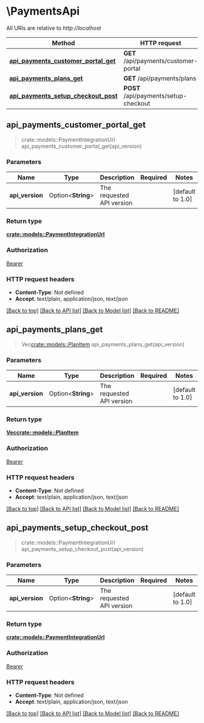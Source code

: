# \PaymentsApi

All URIs are relative to *http://localhost*

Method | HTTP request | Description
------------- | ------------- | -------------
[**api_payments_customer_portal_get**](PaymentsApi.md#api_payments_customer_portal_get) | **GET** /api/payments/customer-portal | 
[**api_payments_plans_get**](PaymentsApi.md#api_payments_plans_get) | **GET** /api/payments/plans | 
[**api_payments_setup_checkout_post**](PaymentsApi.md#api_payments_setup_checkout_post) | **POST** /api/payments/setup-checkout | 



## api_payments_customer_portal_get

> crate::models::PaymentIntegrationUrl api_payments_customer_portal_get(api_version)


### Parameters


Name | Type | Description  | Required | Notes
------------- | ------------- | ------------- | ------------- | -------------
**api_version** | Option<**String**> | The requested API version |  |[default to 1.0]

### Return type

[**crate::models::PaymentIntegrationUrl**](PaymentIntegrationUrl.md)

### Authorization

[Bearer](../README.md#Bearer)

### HTTP request headers

- **Content-Type**: Not defined
- **Accept**: text/plain, application/json, text/json

[[Back to top]](#) [[Back to API list]](../README.md#documentation-for-api-endpoints) [[Back to Model list]](../README.md#documentation-for-models) [[Back to README]](../README.md)


## api_payments_plans_get

> Vec<crate::models::PlanItem> api_payments_plans_get(api_version)


### Parameters


Name | Type | Description  | Required | Notes
------------- | ------------- | ------------- | ------------- | -------------
**api_version** | Option<**String**> | The requested API version |  |[default to 1.0]

### Return type

[**Vec<crate::models::PlanItem>**](PlanItem.md)

### Authorization

[Bearer](../README.md#Bearer)

### HTTP request headers

- **Content-Type**: Not defined
- **Accept**: text/plain, application/json, text/json

[[Back to top]](#) [[Back to API list]](../README.md#documentation-for-api-endpoints) [[Back to Model list]](../README.md#documentation-for-models) [[Back to README]](../README.md)


## api_payments_setup_checkout_post

> crate::models::PaymentIntegrationUrl api_payments_setup_checkout_post(api_version)


### Parameters


Name | Type | Description  | Required | Notes
------------- | ------------- | ------------- | ------------- | -------------
**api_version** | Option<**String**> | The requested API version |  |[default to 1.0]

### Return type

[**crate::models::PaymentIntegrationUrl**](PaymentIntegrationUrl.md)

### Authorization

[Bearer](../README.md#Bearer)

### HTTP request headers

- **Content-Type**: Not defined
- **Accept**: text/plain, application/json, text/json

[[Back to top]](#) [[Back to API list]](../README.md#documentation-for-api-endpoints) [[Back to Model list]](../README.md#documentation-for-models) [[Back to README]](../README.md)

